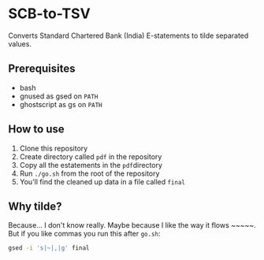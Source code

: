 # SCB-to-TSV
Converts Standard Chartered Bank (India) E-statements to tilde separated values.

## Prerequisites

* bash
* gnused as gsed on `PATH`
* ghostscript as gs on `PATH`

## How to use

1. Clone this repository
1. Create directory called `pdf` in the repository
1. Copy all the estatements in the `pdf`directory
1. Run `./go.sh` from the root of the repository
1. You'll find the cleaned up data in a file called `final`

## Why tilde?

Because... I don't know really. Maybe because I like the way it flows ~~~~~.
But if you like commas you run this after `go.sh`:

```bash
gsed -i 's|~|,|g' final
```

